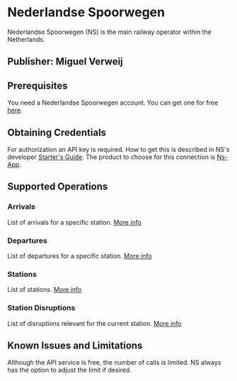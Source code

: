 # Nederlandse Spoorwegen

Nederlandse Spoorwegen (NS) is the main railway operator within the Netherlands. 

## Publisher: Miguel Verweij

## Prerequisites

You need a Nederlandse Spoorwegen account. You can get one for free [here](https://apiportal.ns.nl/signin).

## Obtaining Credentials

For authorization an API key is required. How to get this is described in NS's developer [Starter's Guide](https://apiportal.ns.nl/startersguide).
The product to choose for this connection is [Ns-App](https://apiportal.ns.nl/products/NsApp).

## Supported Operations

### Arrivals
List of arrivals for a specific station. [More info](https://apiportal.ns.nl/docs/services/reisinformatie-api/operations/getArrivals?)

### Departures
List of departures for a specific station. [More info](https://apiportal.ns.nl/docs/services/reisinformatie-api/operations/getDepartures?)

### Stations
List of stations. [More info](https://apiportal.ns.nl/docs/services/reisinformatie-api/operations/getStations?)

### Station Disruptions
List of disruptions relevant for the current station. [More info](https://apiportal.ns.nl/docs/services/reisinformatie-api/operations/getStationDisruptions_v3?)

## Known Issues and Limitations

Although the API service is free, the number of calls is limited. NS always has the option to adjust the limit if desired.